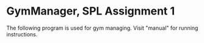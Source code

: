 # GymManager, SPL Assignment 1
The following program is used for gym managing.
Visit "manual" for running instructions.
